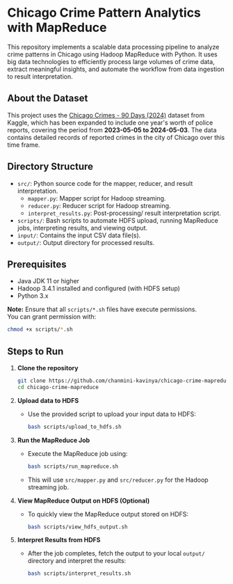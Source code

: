 # Chicago Crime Pattern Analytics with MapReduce

This repository implements a scalable data processing pipeline to analyze crime patterns in Chicago using Hadoop MapReduce with Python. It uses big data technologies to efficiently process large volumes of crime data, extract meaningful insights, and automate the workflow from data ingestion to result interpretation.

## About the Dataset

This project uses the [Chicago Crimes - 90 Days (2024)](https://www.kaggle.com/datasets/carolinaaaaaaa/chicago-crimes-90-days-2024) dataset from Kaggle, which has been expanded to include one year's worth of police reports, covering the period from **2023-05-05 to 2024-05-03**. The data contains detailed records of reported crimes in the city of Chicago over this time frame.

## Directory Structure

- `src/`: Python source code for the mapper, reducer, and result interpretation.
  - `mapper.py`: Mapper script for Hadoop streaming.
  - `reducer.py`: Reducer script for Hadoop streaming.
  - `interpret_results.py`: Post-processing/ result interpretation script.
- `scripts/`: Bash scripts to automate HDFS upload, running MapReduce jobs, interpreting results, and viewing output.
- `input/`: Contains the input CSV data file(s).
- `output/`: Output directory for processed results.

## Prerequisites

- Java JDK 11 or higher
- Hadoop 3.4.1 installed and configured (with HDFS setup)
- Python 3.x

**Note:** Ensure that all `scripts/*.sh` files have execute permissions.  
You can grant permission with:

```bash
chmod +x scripts/*.sh
```

## Steps to Run

1. **Clone the repository**
   ```bash
   git clone https://github.com/chanmini-kavinya/chicago-crime-mapreduce.git
   cd chicago-crime-mapreduce
   ```

2. **Upload data to HDFS**
   - Use the provided script to upload your input data to HDFS:
     ```bash
     bash scripts/upload_to_hdfs.sh
     ```

3. **Run the MapReduce Job**
   - Execute the MapReduce job using:
     ```bash
     bash scripts/run_mapreduce.sh
     ```
   - This will use `src/mapper.py` and `src/reducer.py` for the Hadoop streaming job.

4. **View MapReduce Output on HDFS (Optional)**
   - To quickly view the MapReduce output stored on HDFS:
     ```bash
     bash scripts/view_hdfs_output.sh
     ```

5. **Interpret Results from HDFS**
   - After the job completes, fetch the output to your local `output/` directory and interpret the results:
     ```bash
     bash scripts/interpret_results.sh
     ```
